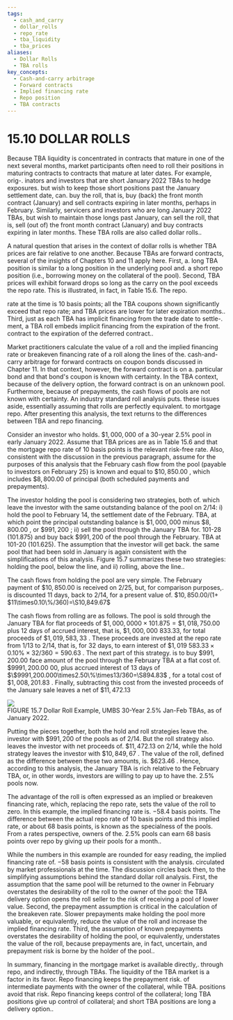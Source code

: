 ```yaml
---
tags:
  - cash_and_carry
  - dollar_rolls
  - repo_rate
  - tba_liquidity
  - tba_prices
aliases:
  - Dollar Rolls
  - TBA rolls
key_concepts:
  - Cash-and-carry arbitrage
  - Forward contracts
  - Implied financing rate
  - Repo position
  - TBA contracts
---
```


# 15.10 DOLLAR ROLLS  

Because TBA liquidity is concentrated in contracts that mature in one of the next several months, market participants often need to roll their positions in maturing contracts to contracts that mature at later dates. For example, orig-. inators and investors that are short January 2022 TBAs to hedge exposures. but wish to keep those short positions past the January settlement date, can. buy the roll, that is, buy (back) the front month contract (January) and sell contracts expiring in later months, perhaps in February. Similarly, servicers and investors who are long January 2022 TBAs, but wish to maintain those longs past January, can sell the roll, that is, sell (out of) the front month contract (January) and buy contracts expiring in later months. These TBA rolls are also called dollar rolls..  

A natural question that arises in the context of dollar rolls is whether TBA prices are fair relative to one another. Because TBAs are forward contracts, several of the insights of Chapters 10 and 11 apply here. First, a. long TBA position is similar to a long position in the underlying pool and. a short repo position (i.e., borrowing money on the collateral of the pool). Second, TBA prices will exhibit forward drops so long as the carry on the pool exceeds the repo rate. This is illustrated, in fact, in Table 15.6. The repo.  

rate at the time is 10 basis points; all the TBA coupons shown significantly exceed that repo rate; and TBA prices are lower for later expiration months..   
Third, just as each TBA has implicit financing from the trade date to settle-.   
ment, a TBA roll embeds implicit financing from the expiration of the front.   
contract to the expiration of the deferred contract..  

Market practitioners calculate the value of a roll and the implied financing rate or breakeven financing rate of a roll along the lines of the. cash-and-carry arbitrage for forward contracts on coupon bonds discussed in Chapter 11. In that context, however, the forward contract is on a. particular bond and that bond's coupon is known with certainty. In the TBA context, because of the delivery option, the forward contract is on an unknown pool. Furthermore, because of prepayments, the cash flows of pools are not known with certainty. An industry standard roll analysis puts. these issues aside, essentially assuming that rolls are perfectly equivalent. to mortgage repo. After presenting this analysis, the text returns to the differences between TBA and repo financing.  

Consider an investor who holds. $\$1,000,000$ of a 30-year $2.5\%$ pool in early January 2022. Assume that TBA prices are as in Table 15.6 and that the mortgage repo rate of 10 basis points is the relevant risk-free rate. Also, consistent with the discussion in the previous paragraph, assume for the purposes of this analysis that the February cash flow from the pool (payable to investors on February 25) is known and equal to $\$10,850.00$ , which includes $\$8,800.00$ of principal (both scheduled payments and prepayments).  

The investor holding the pool is considering two strategies, both of. which leave the investor with the same outstanding balance of the pool on 2/14: i) hold the pool to February 14, the settlement date of the February. TBA, at which point the principal outstanding balance is $\$1,000,000$ minus $\$8,800.00$ , or $\$991,200$ ; ii) sell the pool through the January TBA for. 101-28 (101.875) and buy back $\$991,200$ of the pool through the February. TBA at 101-20 (101.625). The assumption that the investor will get back. the same pool that had been sold in January is again consistent with the simplifications of this analysis. Figure 15.7 summarizes these two strategies: holding the pool, below the line, and ii) rolling, above the line..  

The cash flows from holding the pool are very simple. The February payment of $\$10,850.00$ is received on 2/25, but, for comparison purposes,. is discounted 11 days, back to 2/14, for a present value of. $\$10,850.00/(1+$ $11\times0.10\%/360)=\S10,849.67$  

The cash flows from rolling are as follows. The pool is sold through the January TBA for flat proceeds of $\$1,000,0000\times101.875=\$1,018,750.00$ plus 12 days of accrued interest, that is, $\$1,000,000$ 833.33, for total proceeds of $\$1,019,583,33$ . These proceeds are invested at the repo rate from 1/13 to 2/14, that is, for 32 days, to earn interest of $\$1,019$ $583.33\times{0.10\%}\times32/360=590.63$ . The next part of this strategy. is to buy $\$991,200.00$ face amount of the pool through the February TBA at a flat cost of. $\$9991,200.00$ 00, plus accrued interest of 13 days of $\$9991,200.000\times2.50\%\times13/360=\S894.83$ , for a total cost of $\$1,008,201.83$ . Finally, subtracting this cost from the invested proceeds of the January sale leaves a net of $\$11,472.13$  

![](91ebea2122375d029660f0e767c9e81120b4494330f09eee2caecbc3c903d7a1.jpg)  
FIGURE 15.7  Dollar Roll Example, UMBS 30-Year $2.5\%$ Jan-Feb TBAs, as of January 2022.  

Putting the pieces together, both the hold and roll strategies leave the. investor with $\$991,200$ of the pools as of 2/14. But the roll strategy also. leaves the investor with net proceeds of. $\$11,472.13$ on 2/14, while the hold strategy leaves the investor with $\$10,849,67$ . The value of the roll, defined as the difference between these two amounts, is. $\$623.46$ . Hence, according to this analysis, the January TBA is rich relative to the February TBA, or, in other words, investors are willing to pay up to have the. $2.5\%$ pools now.  

The advantage of the roll is often expressed as an implied or breakeven financing rate, which, replacing the repo rate, sets the value of the roll to zero. In this example, the implied financing rate is. $-58.4$ basis points. The difference between the actual repo rate of 10 basis points and this implied rate, or about 68 basis points, is known as the specialness of the pools. From a rates perspective, owners of the. $2.5\%$ pools can earn 68 basis points over repo by giving up their pools for a month..  

While the numbers in this example are rounded for easy reading, the implied financing rate of. $-58$ basis points is consistent with the analysis. circulated by market professionals at the time. The discussion circles back then, to the simplifying assumptions behind the standard dollar roll analysis. First, the assumption that the same pool will be returned to the owner in February overstates the desirability of the roll to the owner of the pool: the TBA delivery option opens the roll seller to the risk of receiving a pool of lower value. Second, the prepayment assumption is critical in the calculation of the breakeven rate. Slower prepayments make holding the pool more valuable, or equivalently, reduce the value of the roll and increase the implied financing rate. Third, the assumption of known prepayments overstates the desirability of holding the pool, or equivalently, understates the value of the roll, because prepayments are, in fact, uncertain, and prepayment risk is borne by the holder of the pool..  

In summary, financing in the mortgage market is available directly,. through repo, and indirectly, through TBAs. The liquidity of the TBA market is a factor in its favor. Repo financing keeps the prepayment risk. of intermediate payments with the owner of the collateral, while TBA. positions avoid that risk. Repo financing keeps control of the collateral; long TBA positions give up control of collateral; and short TBA positions are long a delivery option..  
